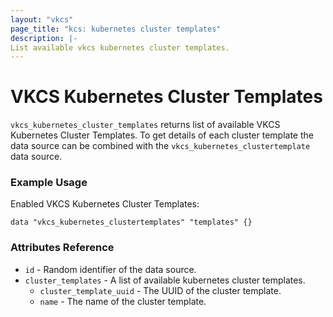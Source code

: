 ```yaml
---
layout: "vkcs"
page_title: "kcs: kubernetes cluster templates"
description: |-
List available vkcs kubernetes cluster templates.
---
```


# VKCS Kubernetes Cluster Templates

`vkcs_kubernetes_cluster_templates` returns list of available VKCS Kubernetes Cluster Templates. 
To get details of each cluster template the data source can be combined with the `vkcs_kubernetes_clustertemplate` data source.

### Example Usage

Enabled VKCS Kubernetes Cluster Templates:

```hcl
data "vkcs_kubernetes_clustertemplates" "templates" {}
```

### Attributes Reference

* `id` - Random identifier of the data source.
* `cluster_templates` - A list of available kubernetes cluster templates.
  * `cluster_template_uuid` - The UUID of the cluster template.
  * `name` - The name of the cluster template.


